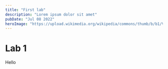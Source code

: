 ```yaml
---
title: "First lab"
description: "Lorem ipsum dolor sit amet"
pubDate: "Jul 08 2022"
heroImage: "https://upload.wikimedia.org/wikipedia/commons/thumb/b/b1/Van-willem-vincent-gogh-die-kartoffelesser-03850.jpg/1280px-Van-willem-vincent-gogh-die-kartoffelesser-03850.jpg"
---
```


# Lab 1

Hello

